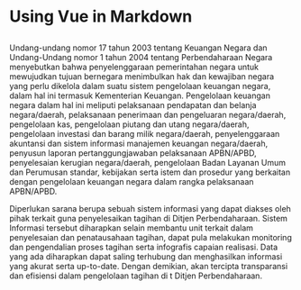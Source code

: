 # Using Vue in Markdown

## 

Undang-undang nomor 17 tahun 2003 tentang Keuangan Negara dan Undang-Undang nomor 1 tahun 2004 tentang Perbendaharaan Negara menyebutkan bahwa penyelenggaraan pemerintahan negara untuk mewujudkan tujuan bernegara menimbulkan hak dan kewajiban negara yang perlu dikelola dalam suatu sistem pengelolaan keuangan negara, dalam hal ini termasuk Kementerian Keuangan. Pengelolaan keuangan negara dalam hal ini meliputi pelaksanaan pendapatan dan belanja negara/daerah, pelaksanaan penerimaan dan pengeluaran negara/daerah, pengelolaan kas, pengelolaan piutang dan utang negara/daerah, pengelolaan investasi dan barang milik negara/daerah, penyelenggaraan akuntansi dan sistem informasi manajemen keuangan negara/daerah, penyusun laporan pertanggungjawaban pelaksanaan APBN/APBD, penyelesaian kerugian negara/daerah, pengelolaan Badan Layanan Umum dan Perumusan standar, kebijakan serta  istem dan prosedur yang berkaitan dengan pengelolaan keuangan negara dalam rangka pelaksanaan APBN/APBD.

Diperlukan sarana berupa sebuah sistem informasi yang dapat diakses oleh pihak terkait guna penyelesaikan tagihan di Ditjen Perbendaharaan. Sistem Informasi tersebut diharapkan selain membantu unit terkait dalam penyelesaian dan penatausahaan tagihan, dapat pula melakukan monitoring dan pengendalian proses tagihan serta infografis capaian realisasi. Data yang ada diharapkan dapat saling terhubung dan menghasilkan informasi yang akurat serta up-to-date. Dengan demikian, akan tercipta transparansi dan efisiensi dalam pengelolaan tagihan di t Ditjen Perbendaharaan.
##
